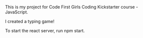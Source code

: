 This is my project for Code First Girls Coding Kickstarter course - JavaScript.

I created a typing game!

To start the react server, run npm start.
